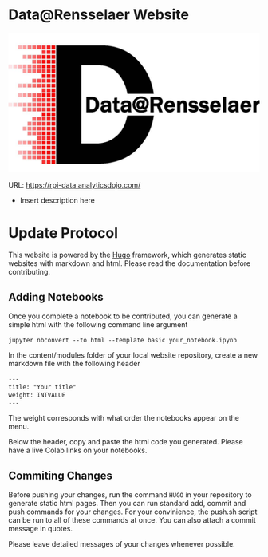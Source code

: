 # Data@Rensselaer Website
<img src="static/images/data-rpi_logo.jpg" alt="Data@Rensselaer">

URL: https://rpi-data.analyticsdojo.com/

 * Insert description here
# Update Protocol

This website is powered by the [Hugo](https://gohugo.io/documentation/) framework, which generates static websites with markdown and html. Please read the documentation before contributing.

## Adding Notebooks

Once you complete a notebook to be contributed, you can generate a simple html with the following command line argument

```
jupyter nbconvert --to html --template basic your_notebook.ipynb
```

In the content/modules folder of your local website repository, create a new markdown file with the following header

```
---
title: "Your title"
weight: INTVALUE
---
```

The weight corresponds with what order the notebooks appear on the menu.

Below the header, copy and paste the html code you generated. Please have a live Colab links on your notebooks.

## Commiting Changes

Before pushing your changes, run the command `HUGO` in your repository to generate static html pages. Then you can run standard add, commit and push commands for your changes. For your convinience, the push.sh script can be run to all of these commands at once. You can also attach a commit message in quotes.

Please leave detailed messages of your changes whenever possible.
